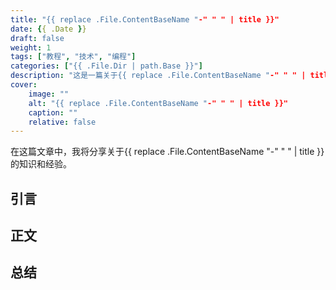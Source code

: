 ```yaml
---
title: "{{ replace .File.ContentBaseName "-" " " | title }}"
date: {{ .Date }}
draft: false
weight: 1
tags: ["教程", "技术", "编程"]
categories: ["{{ .File.Dir | path.Base }}"] 
description: "这是一篇关于{{ replace .File.ContentBaseName "-" " " | title }}的文章"
cover:
    image: "" 
    alt: "{{ replace .File.ContentBaseName "-" " " | title }}" 
    caption: "" 
    relative: false
---
```


在这篇文章中，我将分享关于{{ replace .File.ContentBaseName "-" " " | title }}的知识和经验。

<!--more-->

## 引言

## 正文

## 总结